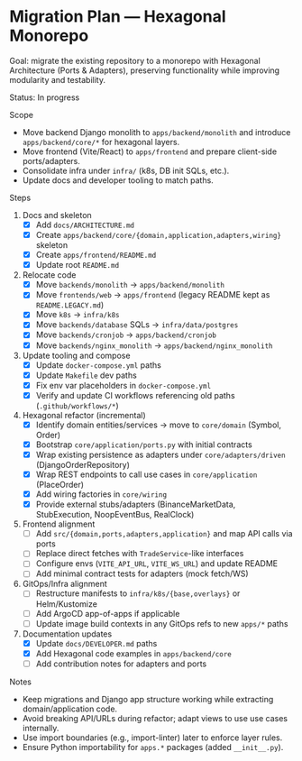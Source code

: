 # Migration Plan — Hexagonal Monorepo

Goal: migrate the existing repository to a monorepo with Hexagonal Architecture (Ports & Adapters), preserving functionality while improving modularity and testability.

Status: In progress

Scope
- Move backend Django monolith to `apps/backend/monolith` and introduce `apps/backend/core/*` for hexagonal layers.
- Move frontend (Vite/React) to `apps/frontend` and prepare client-side ports/adapters.
- Consolidate infra under `infra/` (k8s, DB init SQLs, etc.).
- Update docs and developer tooling to match paths.

Steps
1) Docs and skeleton
   - [x] Add `docs/ARCHITECTURE.md`
   - [x] Create `apps/backend/core/{domain,application,adapters,wiring}` skeleton
   - [x] Create `apps/frontend/README.md`
   - [x] Update root `README.md`
2) Relocate code
   - [x] Move `backends/monolith` → `apps/backend/monolith`
   - [x] Move `frontends/web` → `apps/frontend` (legacy README kept as `README.LEGACY.md`)
   - [x] Move `k8s` → `infra/k8s`
   - [x] Move `backends/database` SQLs → `infra/data/postgres`
   - [x] Move `backends/cronjob` → `apps/backend/cronjob`
   - [x] Move `backends/nginx_monolith` → `apps/backend/nginx_monolith`
3) Update tooling and compose
   - [x] Update `docker-compose.yml` paths
   - [x] Update `Makefile` dev paths
   - [x] Fix env var placeholders in `docker-compose.yml`
   - [x] Verify and update CI workflows referencing old paths (`.github/workflows/*`)
4) Hexagonal refactor (incremental)
   - [x] Identify domain entities/services → move to `core/domain` (Symbol, Order)
   - [x] Bootstrap `core/application/ports.py` with initial contracts
   - [x] Wrap existing persistence as adapters under `core/adapters/driven` (DjangoOrderRepository)
   - [x] Wrap REST endpoints to call use cases in `core/application` (PlaceOrder)
   - [x] Add wiring factories in `core/wiring`
   - [x] Provide external stubs/adapters (BinanceMarketData, StubExecution, NoopEventBus, RealClock)
5) Frontend alignment
   - [ ] Add `src/{domain,ports,adapters,application}` and map API calls via ports
   - [ ] Replace direct fetches with `TradeService`-like interfaces
   - [ ] Configure envs (`VITE_API_URL`, `VITE_WS_URL`) and update README
   - [ ] Add minimal contract tests for adapters (mock fetch/WS)
6) GitOps/Infra alignment
   - [ ] Restructure manifests to `infra/k8s/{base,overlays}` or Helm/Kustomize
   - [ ] Add ArgoCD app-of-apps if applicable
   - [ ] Update image build contexts in any GitOps refs to new `apps/*` paths
7) Documentation updates
   - [x] Update `docs/DEVELOPER.md` paths
   - [x] Add Hexagonal code examples in `apps/backend/core`
   - [ ] Add contribution notes for adapters and ports

Notes
- Keep migrations and Django app structure working while extracting domain/application code.
- Avoid breaking API/URLs during refactor; adapt views to use use cases internally.
- Use import boundaries (e.g., import-linter) later to enforce layer rules.
- Ensure Python importability for `apps.*` packages (added `__init__.py`).
